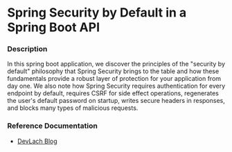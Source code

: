 # Spring Security by Default in a Spring Boot API 

### Description
In this spring boot application, we discover the principles of the "security by default" philosophy that Spring Security brings to the table and how these fundamentals provide a robust layer of protection for your application from day one.
We also note how Spring Security requires authentication for every endpoint by default, requires CSRF for side effect operations, regenerates the user's default password on startup, writes secure headers in responses, and blocks many types of malicious requests.


### Reference Documentation

* [DevLach Blog](http://devlach.com/blog/java/spring-security-by-default)
